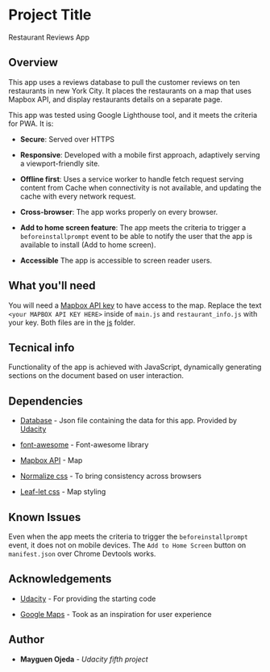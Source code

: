 # Project Title

Restaurant Reviews App

## Overview

This app uses a reviews database to pull the customer reviews on ten restaurants in new York City. It places the restaurants on a map that uses Mapbox API, and display restaurants details on a separate page.

This app was tested using Google Lighthouse tool, and it meets the criteria for PWA. It is:

* **Secure**: Served over HTTPS

* **Responsive**: Developed with a mobile first approach, adaptively serving a viewport-friendly site.

* **Offline first**: Uses a service worker to handle fetch request serving content from Cache when connectivity is not available, and updating the cache with every network request.

* **Cross-browser**: The app works properly on every browser.

* **Add to home screen feature**: The app meets the criteria to trigger a `beforeinstallprompt` event to be able to notify the user that the app is available to install (Add to home screen).

* **Accessible** The app is accessible to screen reader users.

## What you'll need

You will need a [Mapbox API key](https://www.mapbox.com/install/) to have access to the map. Replace the text `<your MAPBOX API KEY HERE>` inside of `main.js` and `restaurant_info.js` with your key. Both files are in the [js](https://github.com/Mindgames55/restaurant-reviews-app/tree/master/js) folder.

## Tecnical info

Functionality of the app is achieved with JavaScript, dynamically generating sections on the document based on user interaction.

## Dependencies

* [Database](https://github.com/Mindgames55/restaurant-reviews-app/blob/master/data/restaurants.json) - Json file containing the data for this app. Provided by [Udacity](https://www.udacity.com/)

* [font-awesome](https://cdnjs.cloudflare.com/ajax/libs/font-awesome/4.7.0/css/font-awesome.min.css) - Font-awesome library

* [Mapbox API](https://www.mapbox.com/) - Map

* [Normalize css](//normalize-css.googlecode.com/svn/trunk/normalize.css) - To bring consistency across browsers

* [Leaf-let css](https://unpkg.com/leaflet@1.3.1/dist/leaflet.css) - Map styling

## Known Issues

Even when the app meets the criteria to trigger the `beforeinstallprompt` event, it does not on mobile devices. The `Add to Home Screen` button on `manifest.json` over Chrome Devtools works.  


## Acknowledgements
* [Udacity](https://www.udacity.com/) - For providing the starting code

* [Google Maps](https://www.google.com/maps) - Took as an inspiration for user experience

## Author

* **Mayguen Ojeda** - *Udacity fifth project*
